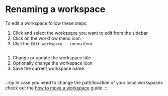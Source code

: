 # Renaming a workspace

To edit a workspace follow these steps:

1. Click and select the workspace you want to edit from the sidebar
2. Click on the workflow menu icon 
3. Clicl the `Edit workspace...` menu item

<img :src="$withBase('/assets/img/workspaces/renaming-workspace.png')">

1. Change or update the workspace title
2. Optionally change the workspace icon
3. Save the current workspace name

<img :src="$withBase('/assets/img/workspaces/edit-workspace-title.png')">

:::tip
In case you need to change the path/location of your local workspacec check out the [how to move a workspace](./moving-a-workspace.md) guide.
:::